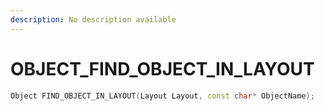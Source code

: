 ```yaml
---
description: No description available 
---
```


# OBJECT\_FIND_OBJECT_IN_LAYOUT

```cpp
Object FIND_OBJECT_IN_LAYOUT(Layout Layout, const char* ObjectName);
```